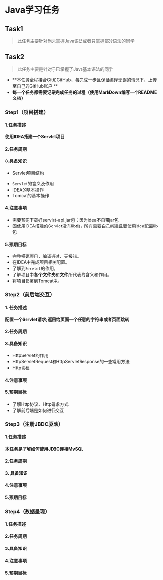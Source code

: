 # Java学习任务

## Task1

> 此任务主要针对尚未掌握Java语法或者只掌握部分语法的同学





## Task2

> 此任务主要是针对于已掌握了Java基本语法的同学

* **本任务全程接合Git和GitHub，每完成一步且保证编译无误的情况下，上传至自己的GitHub账户 ** 
* **每一个任务都需要记录完成任务的过程（使用MarkDown编写一个README文档）** 

### Step1（项目搭建）

#### 1.任务描述

**使用IDEA搭建一个Servlet项目**

#### 2.任务周期



#### 3.具备知识

* Servlet项目结构

- `Servlet`的含义及作用
- IDEA的基本操作
- Tomcat的基本操作

#### 4.注意事项

- 需要预先下载好servlet-api.jar包；因为idea不自带jar包
- 因使用IDEA搭建的Servlet没有lib包，所有需要自己新建且要使用idea配置lib包

#### 5.预期目标

* 完整搭建项目，编译通过，无报错。
* 在IDEA中完成项目相关配置。
* 了解到`Servlet`的作用。
* 了解项目中**各个文件夹**和**文件**所代表的含义和作用。
* 将项目部署到Tomcat中。

### Step2（前后端交互）

#### 1. 任务描述

**配置一个Servlet请求;返回给页面一个任意的字符串或者页面跳转**

#### 2.任务周期

#### 3.具备知识

* HttpServlet的作用
* HttpServletRequest和HttpServletResponse的一些常用方法
* Http协议

#### 4.注意事项



#### 5.预期目标

* 了解Http协议、Http请求方式
* 了解前后端是如何进行交互

### Step3（注册JBDC驱动）

#### 1.任务描述

**本任务是了解如何使用JDBC连接MySQL**

#### 2.任务周期



#### 3. 具备知识

#### 4.注意事项

#### 5.预期目标

### Step4（数据呈现）

#### 1.任务描述

#### 2.任务周期

#### 3.具备知识

#### 4.注意事项

#### 5.预期目标



















